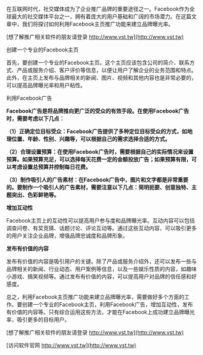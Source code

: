 在互联网时代，社交媒体成为了企业推广品牌的重要途径之一。Facebook作为全球最大的社交媒体平台之一，拥有着庞大的用户基础和广阔的市场潜力。在这篇文章中，我们将探讨如何利用Facebook主页推广功能来建立品牌曝光率。

[想了解推广相关软件的朋友请登录 http://www.vst.tw](http://www.vst.tw)

创建一个专业的Facebook主页

首先，要创建一个专业的Facebook主页。这个主页应该包含公司的简介、联系方式、产品或服务介绍、客户评价等信息，以便让用户了解企业的业务范围和特点。此外，在主页上发布与品牌相关的新闻、图片、视频和其他内容也是非常必要的，可以提高品牌曝光率和用户粘性。

利用Facebook广告

**Facebook广告是将品牌推向更广泛的受众的有效手段。在使用Facebook广告时，需要考虑以下几点：**

**（1）正确定位目标受众：Facebook广告提供了多种定位目标受众的方式，如地理位置、年龄、性别、兴趣等，可以根据自己的需求选择合适的方式。**

**（2）合理设置预算：在使用Facebook广告时，需要根据自己的实际情况来设置预算。如果预算充足，可以选择每天花费一定的金额投放广告；如果预算有限，可以考虑设置总预算并控制每日花费。**

**（3）制作吸引人的广告素材：在Facebook广告中，图片和文字都是非常重要的。要制作一个吸引人的广告素材，需要注意以下几点：简明扼要、创意独特、主题突出、色彩鲜艳等。**

**增加互动性**

Facebook主页上的互动性可以提高用户参与度和品牌曝光率。互动内容可以包括调查问卷、有奖竞猜、话题讨论、评论互动等。通过这些互动内容，可以吸引更多的用户关注企业品牌，增强品牌忠诚度和品牌形象。

**发布有价值的内容**

发布有价值的内容是吸引用户的关键。除了产品或服务介绍外，还可以发布一些与品牌相关的新闻、行业动态、用户案例等信息，以及一些娱乐性质的内容，如趣味小游戏、搞笑视频等。通过发布有价值的内容，可以提高用户对品牌的信任感和好感度。

总之，利用Facebook主页推广功能来建立品牌曝光率，需要做好多个方面的工作。要创建一个专业的Facebook主页，利用Facebook广告，增加互动性，发布有价值的内容等。只有综合运用这些方法，才能在Facebook上成功建立品牌曝光率，吸引更多的目标用户。

[想了解推广相关软件的朋友请登录 http://www.vst.tw](http://www.vst.tw)


[访问软件官网 http://www.vst.tw](http://www.vst.tw)
